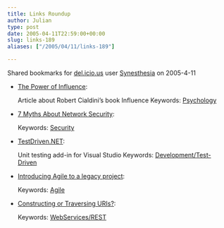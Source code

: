 ```yaml
---
title: Links Roundup
author: Julian
type: post
date: 2005-04-11T22:59:00+00:00
slug: links-189 
aliases: ["/2005/04/11/links-189"]

---
```

Shared bookmarks for [del.icio.us][1] user  [Synesthesia][2] on 2005-4-11

  * [The Power of Influence][3]:
  
    Article about Robert Cialdini&#8217;s book Influence Keywords: [Psychology][4]
  * [7 Myths About Network Security][5]:
   
    Keywords: [Security][6]
  * [TestDriven.NET][7]:
  
    Unit testing add-in for Visual Studio Keywords: [Development/Test-Driven][8]
  * [Introducing Agile to a legacy project][9]:
   
    Keywords: [Agile][10]
  * [Constructing or Traversing URIs?][11]:
   
    Keywords: [WebServices/REST][12]

 [1]: https://del.icio.us/
 [2]: https://del.icio.us/synesthesia
 [3]: https://researchmag.asu.edu/articles/persuasion.html "https://researchmag.asu.edu/articles/persuasion.html"
 [4]: https://del.icio.us/synesthesia/Psychology
 [5]: https://www.securitypipeline.com/showArticle.jhtml?articleId=160401820&pgno=1 "https://www.securitypipeline.com/showArticle.jhtml?articleId=160401820&pgno=1"
 [6]: https://del.icio.us/synesthesia/Security
 [7]: https://www.testdriven.net/Default.aspx?tabid=1 "https://www.testdriven.net/Default.aspx?tabid=1"
 [8]: https://del.icio.us/synesthesia/Development/Test-Driven
 [9]: https://www.testing.com/cgi-bin/blog/2005/04/06#introducing-to-legacy "https://www.testing.com/cgi-bin/blog/2005/04/06#introducing-to-legacy"
 [10]: https://del.icio.us/synesthesia/Agile
 [11]: https://www.xml.com/pub/a/2005/04/06/restful.html "https://www.xml.com/pub/a/2005/04/06/restful.html"
 [12]: https://del.icio.us/synesthesia/WebServices/REST